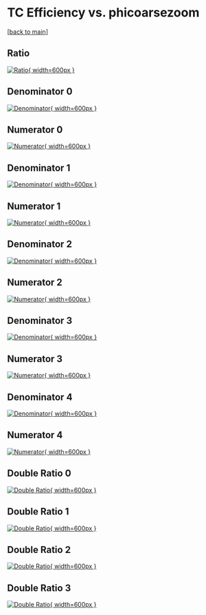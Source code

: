# TC Efficiency vs. phicoarsezoom

[[back to main](./)]



## Ratio

[![Ratio](../mtv/var/TC_base_11_0_eff_phicoarsezoom.png){ width=600px }](../mtv/var/TC_base_11_0_eff_phicoarsezoom.pdf)

## Denominator 0

[![Denominator](../mtv/den/TC_base_11_0_eff_phicoarsezoom_den0.png){ width=600px }](../mtv/den/TC_base_11_0_eff_phicoarsezoom_den0.pdf)

## Numerator 0

[![Numerator](../mtv/num/TC_base_11_0_eff_phicoarsezoom_num0.png){ width=600px }](../mtv/num/TC_base_11_0_eff_phicoarsezoom_num0.pdf)

## Denominator 1

[![Denominator](../mtv/den/TC_base_11_0_eff_phicoarsezoom_den1.png){ width=600px }](../mtv/den/TC_base_11_0_eff_phicoarsezoom_den1.pdf)

## Numerator 1

[![Numerator](../mtv/num/TC_base_11_0_eff_phicoarsezoom_num1.png){ width=600px }](../mtv/num/TC_base_11_0_eff_phicoarsezoom_num1.pdf)

## Denominator 2

[![Denominator](../mtv/den/TC_base_11_0_eff_phicoarsezoom_den2.png){ width=600px }](../mtv/den/TC_base_11_0_eff_phicoarsezoom_den2.pdf)

## Numerator 2

[![Numerator](../mtv/num/TC_base_11_0_eff_phicoarsezoom_num2.png){ width=600px }](../mtv/num/TC_base_11_0_eff_phicoarsezoom_num2.pdf)

## Denominator 3

[![Denominator](../mtv/den/TC_base_11_0_eff_phicoarsezoom_den3.png){ width=600px }](../mtv/den/TC_base_11_0_eff_phicoarsezoom_den3.pdf)

## Numerator 3

[![Numerator](../mtv/num/TC_base_11_0_eff_phicoarsezoom_num3.png){ width=600px }](../mtv/num/TC_base_11_0_eff_phicoarsezoom_num3.pdf)

## Denominator 4

[![Denominator](../mtv/den/TC_base_11_0_eff_phicoarsezoom_den4.png){ width=600px }](../mtv/den/TC_base_11_0_eff_phicoarsezoom_den4.pdf)

## Numerator 4

[![Numerator](../mtv/num/TC_base_11_0_eff_phicoarsezoom_num4.png){ width=600px }](../mtv/num/TC_base_11_0_eff_phicoarsezoom_num4.pdf)

## Double Ratio 0

[![Double Ratio](../mtv/ratio/TC_base_11_0_eff_phicoarsezoom_ratio0.png){ width=600px }](../mtv/ratio/TC_base_11_0_eff_phicoarsezoom_ratio0.pdf)

## Double Ratio 1

[![Double Ratio](../mtv/ratio/TC_base_11_0_eff_phicoarsezoom_ratio1.png){ width=600px }](../mtv/ratio/TC_base_11_0_eff_phicoarsezoom_ratio1.pdf)

## Double Ratio 2

[![Double Ratio](../mtv/ratio/TC_base_11_0_eff_phicoarsezoom_ratio2.png){ width=600px }](../mtv/ratio/TC_base_11_0_eff_phicoarsezoom_ratio2.pdf)

## Double Ratio 3

[![Double Ratio](../mtv/ratio/TC_base_11_0_eff_phicoarsezoom_ratio3.png){ width=600px }](../mtv/ratio/TC_base_11_0_eff_phicoarsezoom_ratio3.pdf)

